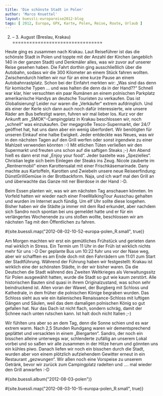```yaml
---
title: 'Die schönste Stadt in Polen'
author: 'Marco Knuettel'
layout: buessli-europareise2012-blog
tags: [ 2012, Europa, GPX, Karte, Polen, Reise, Route, Urlaub ]
---
```

2. – 3. August (Breslau, Krakau)
================================

Heute ging es zusammen nach Krakau. Laut Reiseführer ist das die schönste Stadt in Polen und toppte mit 
der Anzahl der Kirchen (angeblich 140 in der ganzen Stadt) und Denkmäler alles, was wir zuvor auf unserer 
Reise gesehen haben. Die Fahrt dorthin ging ausschließlich über die Autobahn, sodass wir die 300 Kilometer 
an einem Stück fahren wollten. Zwischendurch hielten wir nur für an eine kurze Pause an einem Autobahnrastplatz. 
Schon bei der Einfahrt merkten wir: „Was sind das denn für komische Typen ... und was halten die denn da in der 
Hand??“ Schnell war klar, hier versuchten ein paar Rumänen an einem polnischen Parkplatz amerikanische Handys 
an deutsche Touristen zu verkaufen. Das ist Globalisierung! Leider nur waren die „Verkäufer“ extrem aufdringlich. 
Und als einer der Kerle sich dann auch noch dafür interessierte, wie unsere Räder am Bus befestigt waren, fuhren 
wir mal lieber los. Kurz vor der Ankunft am „SMOK“-Campingplatz in Krakau beschlossen wir, noch „schnell“ was 
einzukaufen. Der megagroße Tesco-Supermarkt, der 24/7 geöffnet hat, hat uns dann aber ein wenig überfordert. 
Wir benötigten für unseren Einkauf eine halbe Ewigkeit. Jeder entdeckte was Neues, was wir in den nächsten 
Tagen auf den Grill werfen oder sonst irgendwie zu einer Mahlzeit verwenden könnten :-) Mit etlichen Tüten 
verließen wir den Supermarkt und freuten uns schon auf die saftigen Steaks ;-) Am Abend hieß es dann erst 
mal „Enjoy your food“. Jeder bastelte was „Spezielles“. Christian legte sich beim Einlegen der Steaks ins 
Zeug. Nicole zauberte im „Rentnermobil“ einen Karottensalat mit einer Frischkäsemarinade. Dany machte aus 
Kartoffeln, Karotten und Zwiebeln unsere neue Reiseerfindung: DünstGrillGemüse in der Brotbackform. Naja, 
und ich warf mal den Grill an und überwachte das Ganze mit ner Bierdose in der Hand :-D.

Beim Essen planten wir, was wir am nächsten Tag anschauen könnten. Im Vorfeld hatten wir wieder nach einer 
FreeWalkingTour Ausschau gehalten und wurden im Internet auch fündig. Um elf Uhr sollte diese losgehen. Bisher 
haben wir die Städte ja immer mit dem Rad erkundet, aber nachdem sich Sandro noch spontan bei uns gemeldet 
hatte und er für ein verlängertes Wochenende zu uns stoßen wollte, beschlossen wir am nächsten Tag mit den 
Öffentlichen zu fahren.

#{site.buessli.map("2012-08-02-10-52-europa-polen_R.small", true)}

Am Morgen machten wir erst ein gemütliches Frühstück und gerieten dann mal wirklich in Stress. Ein Termin um 11 
Uhr in der Früh ist wirklich nichts mehr für uns :-D Der geplante Bus um 10:22 fuhr uns vor der Nase weg, aber 
wir schafften es am Ende doch mit den Fahrrädern um 11:01 zum Start der Stadtführung. Während der Führung haben 
wir festgestellt: Krakau ist wirklich eine der schönsten Städte, in der wir bisher waren. Da die Deutschen die 
Stadt während des Zweiten Weltkrieges als Verwaltungssitz für Polen ausgewählt hatten, wurde die Stadt so gut 
wie kaum zerstört. Alle historischen Bauten sind quasi in ihrem Originalzustand, was schon sehr beindruckend 
ist. Allen voran der Wawel, der Burgberg mit Schloss und Kathedrale, in dem früher die polnischen Könige begraben 
wurden. Das Schloss sieht aus wie ein italienisches Renaissance-Schloss mit luftigen Gängen und Säulen, weil das 
dem damaligen polnischen König so gut gefallen hat. Nur das Dach ist nicht flach, sondern schräg, damit der Schnee 
nach unten rutschen kann. Ist halt doch nicht Italien ;-)

Wir fühlten uns aber so an dem Tag, denn die Sonne schien und es war extrem warm. Nach 2,5 Stunden Rundgang waren 
wir dementsprechend geplättet und versackten in einem „Biergarten“. Sandro, der noch ein bisschen alleine unterwegs 
war, schlenderte zufällig an unserem Lokal vorbei und so saßen wir alle zusammen in der Hitze herum und gönnten uns 
ein kühles piwo. Danach liefen wir noch ein bisschen durch die Stadt, wurden aber von einem plötzlich aufziehendem 
Gewitter erneut in ein Restaurant „gezwungen“. Wir aßen noch eine Vorspeise zu unserem Getränk, bevor wir zurück 
zum Campingplatz radelten und .... mal wieder den Grill anwarfen :-D

#{site.buessli.album("2012-08-03-polen")}

#{site.buessli.map("2012-08-03-10-15-europa-polen_R.small", true)}
